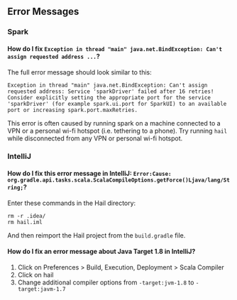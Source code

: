 ## <a class="jumptarget" name="errormessages"></a> Error Messages

### Spark

#### How do I fix `Exception in thread "main" java.net.BindException: Can't assign requested address ...`?

The full error message should look similar to this:

```
Exception in thread "main" java.net.BindException: Can't assign requested address: Service 'sparkDriver' failed after 16 retries! Consider explicitly setting the appropriate port for the service 'sparkDriver' (for example spark.ui.port for SparkUI) to an available port or increasing spark.port.maxRetries.
```

This error is often caused by running spark on a machine connected to a VPN or a personal wi-fi hotspot (i.e. tethering to a phone). Try running `hail` while disconnected from any VPN or personal wi-fi hotspot.

### IntelliJ

#### How do I fix this error message in IntelliJ: `Error:Cause: org.gradle.api.tasks.scala.ScalaCompileOptions.getForce()Ljava/lang/String;`?

Enter these commands in the Hail directory:

```
rm -r .idea/
rm hail.iml
```

And then reimport the Hail project from the `build.gradle` file.

#### How do I fix an error message about Java Target 1.8 in IntelliJ?

1. Click on Preferences > Build, Execution, Deployment > Scala Compiler
2. Click on hail
3. Change additional compiler options from `-target:jvm-1.8` to `-target:javm-1.7`
